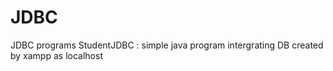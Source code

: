 # JDBC
JDBC programs
StudentJDBC : simple java program intergrating DB created by xampp as localhost
